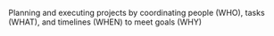 Planning and executing projects by coordinating people (WHO), tasks (WHAT), and timelines (WHEN) to meet goals (WHY)

